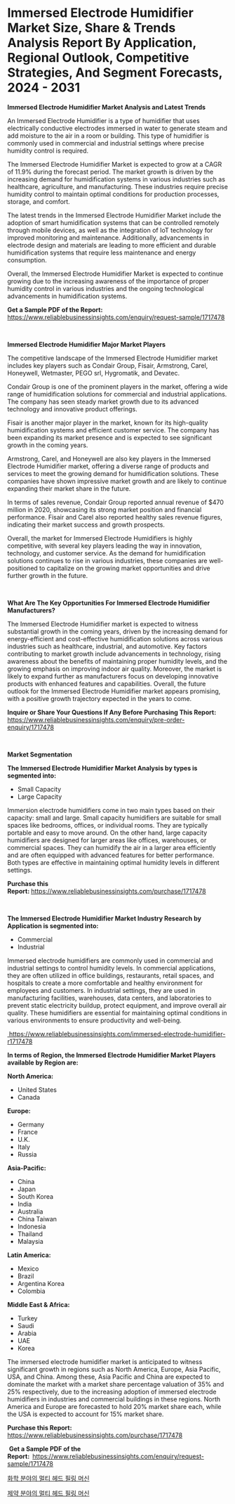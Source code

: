 <p><h1>Immersed Electrode Humidifier Market Size, Share & Trends Analysis Report By Application, Regional Outlook, Competitive Strategies, And Segment Forecasts, 2024 - 2031</h1></p><p><strong>Immersed Electrode Humidifier Market Analysis and Latest Trends</strong></p>
<p><p>An Immersed Electrode Humidifier is a type of humidifier that uses electrically conductive electrodes immersed in water to generate steam and add moisture to the air in a room or building. This type of humidifier is commonly used in commercial and industrial settings where precise humidity control is required.</p><p>The Immersed Electrode Humidifier Market is expected to grow at a CAGR of 11.9% during the forecast period. The market growth is driven by the increasing demand for humidification systems in various industries such as healthcare, agriculture, and manufacturing. These industries require precise humidity control to maintain optimal conditions for production processes, storage, and comfort.</p><p>The latest trends in the Immersed Electrode Humidifier Market include the adoption of smart humidification systems that can be controlled remotely through mobile devices, as well as the integration of IoT technology for improved monitoring and maintenance. Additionally, advancements in electrode design and materials are leading to more efficient and durable humidification systems that require less maintenance and energy consumption.</p><p>Overall, the Immersed Electrode Humidifier Market is expected to continue growing due to the increasing awareness of the importance of proper humidity control in various industries and the ongoing technological advancements in humidification systems.</p></p>
<p><strong>Get a Sample PDF of the Report:&nbsp;</strong> <a href="https://www.reliablebusinessinsights.com/enquiry/request-sample/1717478">https://www.reliablebusinessinsights.com/enquiry/request-sample/1717478</a></p>
<p>&nbsp;</p>
<p><strong>Immersed Electrode Humidifier Major Market Players</strong></p>
<p><p>The competitive landscape of the Immersed Electrode Humidifier market includes key players such as Condair Group, Fisair, Armstrong, Carel, Honeywell, Wetmaster, PEGO srl, Hygromatik, and Devatec. </p><p>Condair Group is one of the prominent players in the market, offering a wide range of humidification solutions for commercial and industrial applications. The company has seen steady market growth due to its advanced technology and innovative product offerings.</p><p>Fisair is another major player in the market, known for its high-quality humidification systems and efficient customer service. The company has been expanding its market presence and is expected to see significant growth in the coming years.</p><p>Armstrong, Carel, and Honeywell are also key players in the Immersed Electrode Humidifier market, offering a diverse range of products and services to meet the growing demand for humidification solutions. These companies have shown impressive market growth and are likely to continue expanding their market share in the future.</p><p>In terms of sales revenue, Condair Group reported annual revenue of $470 million in 2020, showcasing its strong market position and financial performance. Fisair and Carel also reported healthy sales revenue figures, indicating their market success and growth prospects.</p><p>Overall, the market for Immersed Electrode Humidifiers is highly competitive, with several key players leading the way in innovation, technology, and customer service. As the demand for humidification solutions continues to rise in various industries, these companies are well-positioned to capitalize on the growing market opportunities and drive further growth in the future.</p></p>
<p>&nbsp;</p>
<p><strong>What Are The Key Opportunities For Immersed Electrode Humidifier Manufacturers?</strong></p>
<p><p>The Immersed Electrode Humidifier market is expected to witness substantial growth in the coming years, driven by the increasing demand for energy-efficient and cost-effective humidification solutions across various industries such as healthcare, industrial, and automotive. Key factors contributing to market growth include advancements in technology, rising awareness about the benefits of maintaining proper humidity levels, and the growing emphasis on improving indoor air quality. Moreover, the market is likely to expand further as manufacturers focus on developing innovative products with enhanced features and capabilities. Overall, the future outlook for the Immersed Electrode Humidifier market appears promising, with a positive growth trajectory expected in the years to come.</p></p>
<p><strong>Inquire or Share Your Questions If Any Before Purchasing This Report:</strong> <a href="https://www.reliablebusinessinsights.com/enquiry/pre-order-enquiry/1717478">https://www.reliablebusinessinsights.com/enquiry/pre-order-enquiry/1717478</a></p>
<p>&nbsp;</p>
<p><strong>Market Segmentation</strong></p>
<p><strong>The Immersed Electrode Humidifier Market Analysis by types is segmented into:</strong></p>
<p><ul><li>Small Capacity</li><li>Large Capacity</li></ul></p>
<p><p>Immersion electrode humidifiers come in two main types based on their capacity: small and large. Small capacity humidifiers are suitable for small spaces like bedrooms, offices, or individual rooms. They are typically portable and easy to move around. On the other hand, large capacity humidifiers are designed for larger areas like offices, warehouses, or commercial spaces. They can humidify the air in a larger area efficiently and are often equipped with advanced features for better performance. Both types are effective in maintaining optimal humidity levels in different settings.</p></p>
<p><strong>Purchase this Report:&nbsp;</strong><a href="https://www.reliablebusinessinsights.com/purchase/1717478">https://www.reliablebusinessinsights.com/purchase/1717478</a></p>
<p>&nbsp;</p>
<p><strong>The Immersed Electrode Humidifier Market Industry Research by Application is segmented into:</strong></p>
<p><ul><li>Commercial</li><li>Industrial</li></ul></p>
<p><p>Immersed electrode humidifiers are commonly used in commercial and industrial settings to control humidity levels. In commercial applications, they are often utilized in office buildings, restaurants, retail spaces, and hospitals to create a more comfortable and healthy environment for employees and customers. In industrial settings, they are used in manufacturing facilities, warehouses, data centers, and laboratories to prevent static electricity buildup, protect equipment, and improve overall air quality. These humidifiers are essential for maintaining optimal conditions in various environments to ensure productivity and well-being.</p></p>
<p><a href="https://www.reliablebusinessinsights.com/immersed-electrode-humidifier-r1717478">&nbsp;https://www.reliablebusinessinsights.com/immersed-electrode-humidifier-r1717478</a></p>
<p><strong>In terms of Region, the Immersed Electrode Humidifier Market Players available by Region are:</strong></p>
<p>
    <p> <strong> North America: </strong>
        <ul>
            <li>United States</li>
            <li>Canada</li>
        </ul>
        </p> 
    <p> <strong> Europe: </strong>
        <ul>
            <li>Germany</li>
            <li>France</li>
            <li>U.K.</li>
            <li>Italy</li>
            <li>Russia</li>
        </ul>
        </p> 
    <p> <strong> Asia-Pacific: </strong>
        <ul>
            <li>China</li>
            <li>Japan</li>
            <li>South Korea</li>
            <li>India</li>
            <li>Australia</li>
            <li>China Taiwan</li>
            <li>Indonesia</li>
            <li>Thailand</li>
            <li>Malaysia</li>
        </ul>
        </p> 
    <p> <strong> Latin America: </strong>
        <ul>
            <li>Mexico</li>
            <li>Brazil</li>
            <li>Argentina Korea</li>
            <li>Colombia</li>
        </ul>
        </p> 
    <p> <strong> Middle East & Africa: </strong>
        <ul>
            <li>Turkey</li>
            <li>Saudi</li>
            <li>Arabia</li>
            <li>UAE</li>
            <li>Korea</li>
        </ul>
    </p>
    </p>
<p><p>The immersed electrode humidifier market is anticipated to witness significant growth in regions such as North America, Europe, Asia Pacific, USA, and China. Among these, Asia Pacific and China are expected to dominate the market with a market share percentage valuation of 35% and 25% respectively, due to the increasing adoption of immersed electrode humidifiers in industries and commercial buildings in these regions. North America and Europe are forecasted to hold 20% market share each, while the USA is expected to account for 15% market share.</p></p>
<p><strong>Purchase this Report: </strong><a href="https://www.reliablebusinessinsights.com/purchase/1717478">https://www.reliablebusinessinsights.com/purchase/1717478</a></p>
<p>&nbsp;<strong>Get a Sample PDF of the Report:&nbsp;&nbsp;</strong><a href="https://www.reliablebusinessinsights.com/enquiry/request-sample/1717478">https://www.reliablebusinessinsights.com/enquiry/request-sample/1717478</a></p>
<p><strong></strong></p>
<p><p><a href="https://github.com/bossladyaries0/Market-Research-Report-List-1/blob/main/7152936101894.md">화학 분야의 멀티 헤드 필링 머신</a></p><p><a href="https://github.com/puputanisa684/Market-Research-Report-List-1/blob/main/9689374101893.md">제약 분야의 멀티 헤드 필링 머신</a></p></p>